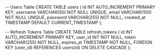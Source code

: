 -- Users Table
CREATE TABLE users (
    id INT AUTO_INCREMENT PRIMARY KEY,
    username VARCHAR(50) NOT NULL UNIQUE,
    email VARCHAR(100) NOT NULL UNIQUE,
    password VARCHAR(255) NOT NULL,
    created_at TIMESTAMP DEFAULT CURRENT_TIMESTAMP
);

-- Refresh Tokens Table
CREATE TABLE refresh_tokens (
    id INT AUTO_INCREMENT PRIMARY KEY,
    user_id INT NOT NULL,
    token VARCHAR(255) NOT NULL,
    expires_at TIMESTAMP NOT NULL,
    FOREIGN KEY (user_id) REFERENCES users(id) ON DELETE CASCADE
);